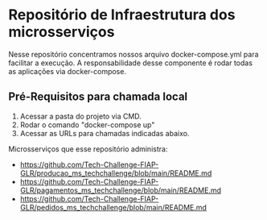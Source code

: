 # Repositório de Infraestrutura dos microsserviços
Nesse repositório concentramos nossos arquivo docker-compose.yml para facilitar a execução. A responsabilidade desse componente é rodar todas as aplicações via docker-compose.

## Pré-Requisitos para chamada local
1. Acessar a pasta do projeto via CMD.
2. Rodar o comando "docker-compose up"
3. Acessar as URLs para chamadas indicadas abaixo.

Microsserviços que esse repositório administra:
* https://github.com/Tech-Challenge-FIAP-GLR/producao_ms_techchallenge/blob/main/README.md
* https://github.com/Tech-Challenge-FIAP-GLR/pagamentos_ms_techchallenge/blob/main/README.md
* https://github.com/Tech-Challenge-FIAP-GLR/pedidos_ms_techchallenge/blob/main/README.md


